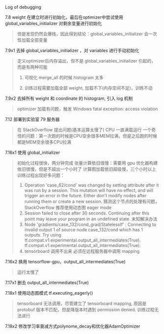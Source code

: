 Log of debugging

7.8 weight 在建立时进行初始化，最后在optimizer中尝试使用 global_variables_initializer 对剩余变量进行初始化 

> 但是发现仍然会爆栈，因此得到结论：global_variables_initializer 会一次性加载全部变量

7.9x1 去掉 global_variables_initializer ，对 variables 进行手动初始化

> 定义optimizer后内存溢出，但不是 global_variables_initializer 引起的，而是有两种可能
>
> 1. 可视化 merge_all 的时候 histogram 太多
>
> 2. 训练过程需要加载全部 weight, 加载不下(内存空间不足)，训练不动

7.9x2 去掉所有 weight 和 coordinate 的 histogram, 引入 log 机制 
> optimizer  加载有问题，触发 Windows fatal exception: access violation

7.12 部署到实验室 79 服务器
> 在 StackOverflow 提出问题(基本运算太慢了)
> CPU 一直满载运行
> 一个奇怪的问题：第一次跑的时候是CPU空余很多MEM拉满，但是之后跑的时候都是MEM空余很多CPU拉满

7.16x1 使用 global_initializer
> 初始化过程很快，两分钟完成
> 张量计算依旧很慢：需要用 gpu
> 优化器构建依旧很慢，但是不超出一个小时了
> 计算图加载依旧超级慢，三个小时以上
> 训练过程出现好多问题：
> 1. Operation 'case_62/cond' was changed by setting attribute after it was run by a session. This mutation will have no effect, and will trigger an error in the future. Either don't modify nodes after running them or create a new session.
> 猜测这个节点的处理有问题，StackOverflow 推荐使用动态图 eager mode
> 2.  Session failed to close after 30 seconds. Continuing after this point may leave your program in an undefined state.
> 未知解决办法
> 3. Node 'gradients/case_132/cond_grad/StatelessIf' : Connecting to invalid output 1 of source node case_132/cond which has 1 outputs. Try using tf.compat.v1.experimental.output_all_intermediates(True).
> tf.compat.v1.experimental.output_all_intermediates(True).
> 4. tensorboard 调用不出来
> 必须在远程服务器中调用 mapping

7.16x2 换用 tensorflow-gpu，output_all_intermediates(True)
> 运行太慢了

7.17x1 删去 output_all_intermediates(True)

7.18x1 使用动态图模式 tf.executing_eagerly()
> tensorboard 无法调用，尽管建立了 tensorboard mapping, 原因是 protobuf 版本不匹配，但是降版本时遇到 permission denied.
> 训练过程无法进行

7.18x2 修改学习率衰减方式polynome_decay和优化器AdamOptimizer

